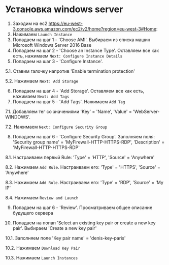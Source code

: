 # Установка windows server
1. Заходим на ec2 https://eu-west-3.console.aws.amazon.com/ec2/v2/home?region=eu-west-3#Home:
2. Нажимаем `Launch Instance`
3. Попадаем на шаг 1 - 'Choose AMI'. Выбираем из списка машин Microsoft Windows Server 2016 Base
4. Попадаем на шаг 2 - 'Choose an Instance Type'. Оставляем все как есть, нажимаем `Next: Configure Instance Details`
5. Попадаем на шаг 3 - 'Configure Instance'.

5.1. Ставим галочку напротив 'Enable termination protection'

5.2. Нажимаем `Next: Add Storage`

6. Попадаем на шаг 4 - 'Add Storage'. Оставляем все как есть, нажимаем `Next: Add Tags`
7. Попадаем на шаг 5 - 'Add Tags'. Нажимаем `Add Tag`

7.1. Добавляем тег со значениями 'Key' = 'Name', 'Value' = 'WebServer-WINDOWS'.

7.2. Нажимаем `Next: Configure Security Group`

8. Попадаем на шаг 6 - 'Configure Security Group'. Заполняем поля: 'Security group name' = 'MyFirewall-HTTP-HTTPS-RDP', 'Description' = 'MyFirewall-HTTP-HTTPS-RDP'

8.1. Настраиваем первый Rule: 'Type' = 'HTTP', 'Source' = 'Anywhere'

8.2. Нажимаем `Add Rule`. Настраиваем его: 'Type' = 'HTTPS', 'Source' = 'Anywhere'

8.3. Нажимаем `Add Rule`. Настраиваем его: 'Type' = 'RDP', 'Source' = 'My IP'

8.4. Нажимаем `Review and Launch` 

9. Попадаем на шаг 6 - 'Review'. Просматриваем общее описание будущего сервера

10. Попадаем на попап 'Select an existing key pair or create a new key pair'. Выбираем 'Create a new key pair'

10.1. Заполняем поле 'Key pair name' = 'denis-key-paris'

10.2. Нажимаем `Download Key Pair`

10.3. Нажимаем `Launch Instances`
